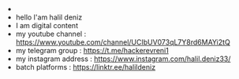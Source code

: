 -
- hello I'am halil deniz
- I am digital content
- my youtube channel   :  https://www.youtube.com/channel/UCIbUV073qL7Y8rd6MAYi2tQ
- my telegram group    :  https://t.me/hackerevreni1
- my instagram address :  https://www.instagram.com/halil.deniz33/
- batch platforms      :  https://linktr.ee/halildeniz
